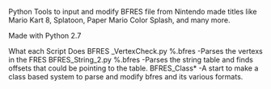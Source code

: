 Python Tools to input and modify BFRES file from Nintendo made titles like Mario Kart 8, Splatoon, Paper Mario Color Splash, and many more.

Made with Python 2.7

What each Script Does
BFRES _VertexCheck.py %.bfres -Parses the vertexs in the FRES
BFRES_String_2.py %.bfres -Parses the string table and finds offsets that could be pointing to the table.
BFRES_Class\* -A start to make a class based system to parse and modify bfres and its various formats.